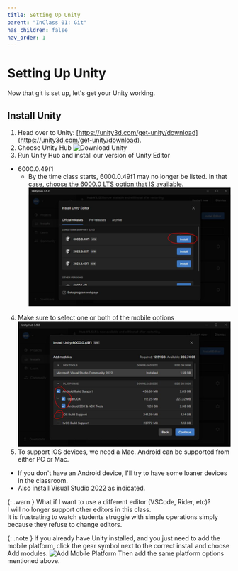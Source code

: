 ```yaml
---
title: Setting Up Unity
parent: "InClass 01: Git"
has_children: false
nav_order: 1
---
```


# Setting Up Unity

Now that git is set up, let's get your Unity working.

## Install Unity

1. Head over to Unity: [https://unity3d.com/get-unity/download](https://unity3d.com/get-unity/download).
2. Choose Unity Hub
![Download Unity](images/unity/downloadunity.jpg)
3. Run Unity Hub and install our version of Unity Editor
* 6000.0.49f1
    * By the time class starts, 6000.0.49f1 may no longer be listed. In that case, choose the 6000.0 LTS option that IS available.
![Install Editor](images/unity/installeditor.jpg)
4. Make sure to select one or both of the mobile options
![Add Mobile Platform](images/unity/mobilesupport01.jpg)
5. To support iOS devices, we need a Mac. Android can be supported from either PC or Mac.
* If you don't have an Android device, I'll try to have some loaner devices in the classroom.
* Also install Visual Studio 2022 as indicated.
 
{: .warn }
What if I want to use a different editor (VSCode, Rider, etc)?\
I will no longer support other editors in this class.\
It is frustrating to watch students struggle with simple operations simply because they refuse to change editors.

{: .note }
If you already have Unity installed, and you just need to add the mobile platform, click the gear symbol
next to the correct install and choose Add modules.
![Add Mobile Platform](images/unity/mobilesupport02.jpg)
Then add the same platform options mentioned above.
